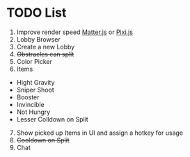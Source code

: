 TODO List
=========

1. Improve render speed [Matter.js](http://brm.io/matter-js-demo/) or [Pixi.js](https://github.com/GoodBoyDigital/pixi.js)
2. Lobby Browser
3. Create a new Lobby
4. ~~Obstracles can split~~
5. Color Picker
6. Items
  - Hight Gravity
  - Sniper Shoot
  - Booster
  - Invincible
  - Not Hungry
  - Lesser Colldown on Split

7. Show picked up Items in UI and assign a hotkey for usage
8. ~~Cooldown on Split~~
9. Chat
